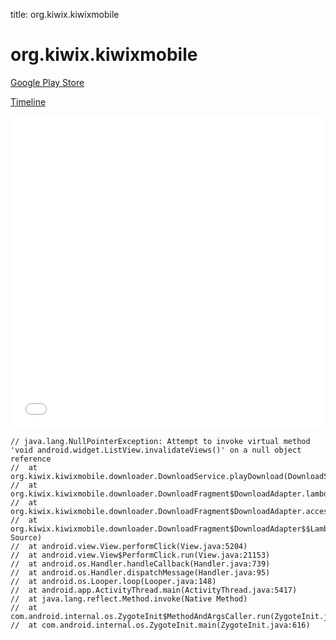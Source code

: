title: org.kiwix.kiwixmobile

# org.kiwix.kiwixmobile

[Google Play Store](https://play.google.com/store/apps/details?id=org.kiwix.kiwixmobile)

[Timeline](./vis-timeline.html)

<iframe src="./vis-timeline.html" width="100%" height="500px" style="border:none;"></iframe>

```
// java.lang.NullPointerException: Attempt to invoke virtual method 'void android.widget.ListView.invalidateViews()' on a null object reference
// 	at org.kiwix.kiwixmobile.downloader.DownloadService.playDownload(DownloadService.java:212)
// 	at org.kiwix.kiwixmobile.downloader.DownloadFragment$DownloadAdapter.lambda$getView$0(DownloadFragment.java:180)
// 	at org.kiwix.kiwixmobile.downloader.DownloadFragment$DownloadAdapter.access$lambda$0(DownloadFragment.java)
// 	at org.kiwix.kiwixmobile.downloader.DownloadFragment$DownloadAdapter$$Lambda$1.onClick(Unknown Source)
// 	at android.view.View.performClick(View.java:5204)
// 	at android.view.View$PerformClick.run(View.java:21153)
// 	at android.os.Handler.handleCallback(Handler.java:739)
// 	at android.os.Handler.dispatchMessage(Handler.java:95)
// 	at android.os.Looper.loop(Looper.java:148)
// 	at android.app.ActivityThread.main(ActivityThread.java:5417)
// 	at java.lang.reflect.Method.invoke(Native Method)
// 	at com.android.internal.os.ZygoteInit$MethodAndArgsCaller.run(ZygoteInit.java:726)
// 	at com.android.internal.os.ZygoteInit.main(ZygoteInit.java:616)

```



